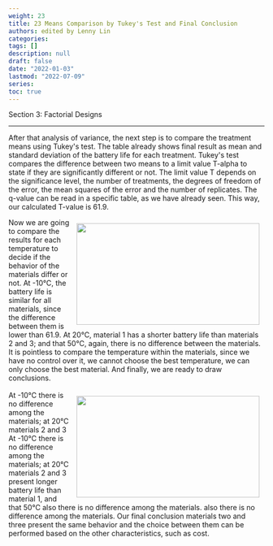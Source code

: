 ```yaml
---
weight: 23
title: 23 Means Comparison by Tukey's Test and Final Conclusion
authors: edited by Lenny Lin
categories: 
tags: []
description: null
draft: false
date: "2022-01-03"
lastmod: "2022-07-09"
series: 
toc: true
---
```

Section 3: Factorial Designs

<!--more-->
---

After that analysis of variance, the next step is to compare the treatment means using Tukey's test. The table already shows final result as mean and standard deviation of the battery life for each treatment. Tukey's test compares the difference between two means to a limit value T-alpha to state if they are significantly different or not. The limit value T depends on the significance level, the number of treatments, the degrees of freedom of the error, the mean squares of the error and the number of replicates. The q-value can be read in a specific table, as we have already seen. This way, our calculated T-value is 61.9. 
<br>
<div class ="row">
<img width ="360" height= "200" src = "/docs/images/Screenshot 2022-07-14 222201.png" style ="float: right" HSPACE="10" VSPACE="10"/>
Now we are going to compare the results for each temperature to decide if the behavior of the materials differ or not. At -10&#8451;, the battery life is similar for all materials, since the difference between them is lower than 61.9. At 20&#8451;, material 1 has a shorter battery life than materials 2 and 3; and that 50&#8451;, again, there is no difference between the materials. It is pointless to compare the temperature within the materials, since we have no control over it, we cannot choose the best temperature, we can only choose the best material. And finally, we are ready to draw conclusions. 
</div>
<br>
<div class ="row">
<img width ="360" height= "200" src = "/docs/images/Screenshot 2022-07-14 222353.png" style ="float: right" HSPACE="10" VSPACE="10"/>
At -10&#8451; there is no difference among the materials; at 20&#8451; materials 2 and 3 At -10&#8451; there is no difference among the materials; at 20&#8451; materials 2 and 3 present longer battery life than material 1, and that 50&#8451; also there is no difference among the materials. also there is no difference among the materials. Our final conclusion materials two and three present the same behavior and the choice between them can be performed based on the other characteristics, such as cost. 
</div>

